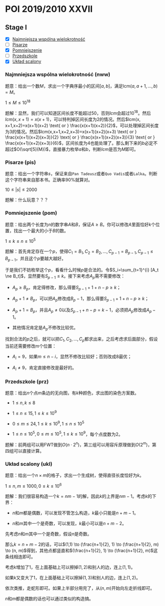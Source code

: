 # POI 2019/2010 XXVII

## Stage I

+ [x] [Najmniejsza wspólna wielokrotność](https://szkopul.edu.pl/problemset/problem/nYCgpBEkq_hw9S-QaoEOOKCI/site/)
+ [ ] [Pisarze](https://szkopul.edu.pl/problemset/problem/v2Y2_UW56ENMcbwP22tkTb7a/site/)
+ [x] [Pomniejszenie](https://szkopul.edu.pl/problemset/problem/K7FKfwLplcsjx-o-BYnJq3b1/site/)
+ [ ] [Przedszkole](https://szkopul.edu.pl/problemset/problem/owcaRjm1cAGxst32bd_-elx6/site/)
+ [x] [Układ scalony](https://szkopul.edu.pl/problemset/problem/Pc6EAN80QSM9M34nmz_RtjtI/site/)

### Najmniejsza wspólna wielokrotność (nww)

题意：给出一个数$M$，求出一个字典序最小的区间$[a,b]$，满足$\text{lcm}(a,a+1,\dots,b)=M$。

$1 \le M \le 10^{18}$

题解：显然，我们可以知道区间长度不能超过$50$，否则$lcm$会超过$10^{18}$。然后$lcm(x, x+1)=x(x+1)$，可以特判掉区间长度为$2$的情况。然后$lcm(x, x+1,x+2)=x(x+1)(x+2) \text{ or } \frac{x(x+1)(x+2)}{2}$，可以处理掉区间长度为$3$的情况。然后$lcm(x,x+1,x+2,x+3)=x(x+1)(x+2)(x+3) \text{ or } \frac{x(x+1)(x+2)(x+3)}{2} \text{ or } \frac{x(x+1)(x+2)(x+3)}{3} \text{ or } \frac{x(x+1)(x+2)(x+3)}{6}$，区间长度为$4$也能处理了。那么剩下来的$b$必定不超过$O(\sqrt[5]{M})$，直接暴力枚举$a$和$b$，判断$lcm$是否为$M$即可。

### Pisarze (pis)

题意：给出一个字符串$s$，保证来自`Pan Tadeusz`或者`Quo Vadis`或者`Lalka`。判断这个字符串来自那本书。正确率$90\%$就算对。

$10 \le |s| \le 2000$

题解：什么玩意？？？

### Pomniejszenie (pom)

题意：给出两个长度为$n$的数字串$A$和$B$，保证$A \ge B$。你可以修改$A$里面恰好$k$个位置，找出一个最大的小于$B$的数。

$1 \le k \le n \le 10^5$

题解：首先肯定存在一个$p$，使得$C_1=B_1,C_2=B_2,\dots,C_{p-1}=B_{p-1},C_{p-1} \le B_{p-1}$，并且这个$p$要越大越好。

于是我们不妨枚举这个$p$，看看什么时候$p$是合法的。令$S_i=\sum_{t=1}^{i} [A_t \ne B_t]$，显然要有$S_{p-1} \le k$。接下来考虑$A_p$需不需要修改：

+ $A_p \ge B_p$，肯定得修改，那么得要$S_{p-1}+1+n-p \ge k$；

+ $A_p + 1 \ne B_p$，可以把$A_p$修改成$B_p-1$，那么得要$S_{p-1}+1+n-p \ge k$；

+ $A_p+1=B_p$，并且$A_p \ne 0$以及$S_{p-1}+n-p=k-1$，必须把$A_p$修改成$A_p-1$。

+ 其他情况肯定是$A_p$不修改比较优。

找到合法的$p$之后，就可以把$C_1,C_2,\dots,C_p$都求出来，之后考虑求后面部分，假设当前还需要修改$m$个位置：

+ $A_i=9$，如果$m \le n-i$，显然不修改比较好；否则改成$8$最优；

+ $A_i \ne 9$，肯定直接修改是最好的。

### Przedszkole (prz)

题意：给出$n$个点$m$条边的无向图，有$k$种颜色，求出图的染色方案数。

+ $1 \le n, k \le 8$

+ $1 \le n \le 15, 1 \le k \le 10^9$

+ $0 \le m \le 24, 1 \le k \le 10^9, 1 \le n \le 10^5$

+ $1 \le n \le 10^5, 0 \le m \le 10^5, 1 \le k \le 10^9$，每个点度数为$2$。

题解：前两组可以用FWT做到$O(n \cdot 2^n)$，第三组可以用容斥原理做到$O(2^m)$，第四组可以直接计算。

### Układ scalony (ukl)

题意：给出一个$n \times m$的格子，求出一个生成树，使得直径长度恰好为$k$。

$1 \le n, m \le 1000, 0 \le k \le 10^6$

题解：我们很容易构造一个$k=nm-1$的解，因此$k$的上界是$nm-1$。考虑$k$的下界：

+ $n$和$m$都是偶数，可以发现不管怎么构造，$k$最小只能是$n+m-1$。

+ $n$和$m$其中一个是奇数，可以发现，$k$最小可以是$n+m-2$。

先考虑$n$和$m$其中一个是奇数，假设$n$是奇数。

那么$k=n+m-2$的话，可以$(1,1) \to (\frac{n+1}{2}, 1) \to (\frac{n+1}{2}, m) \to (n, m)$得到，其他点都竖直和$(\frac{n+1}{2}, 1) \to (\frac{n+1}{2}, m)$这条线相连即可。

考虑$k$增加了$1$，在上面基础上可以擦掉$(1,2)$和别人的边，连上$(1,1)$。

如果$k$又变大了$1$，在上面基础上可以擦掉$(1,3)$和别人的边，连上$(1,2)$。

依次类推，走蛇形即可。如果上半部分用完了，从$(n,m)$开始向左走折线即可。

$n$和$m$都是偶数的话也可以通过类似的构造搞。
